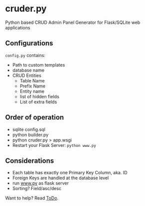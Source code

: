 # cruder.py

Python based CRUD Admin Panel Generator for Flask/SQLite web applications


## Configurations

`config.py` contains:
* Path to custom templates
* database name
* CRUD Entities
  * Table Name
  * Prefix Name
  * Entity name
  * list of hidden fields
  * List of extra fields


## Order of operation

- sqlite config.sql
- python builder.py
- python cruder.py > app.wsgi
- Restart your Flask Server: `python www.py`

## Considerations

- Each table has exactly one Primary Key Column, aka. ID
- Foreign Keys are handled at the database level
- run www.py as flask server
- Sorting? Field/asc/desc

Want to help? Read [ToDo](todo.md).